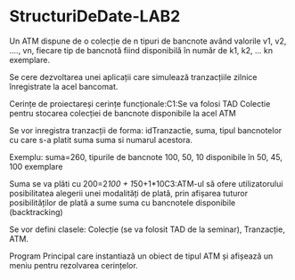 # StructuriDeDate-LAB2
Un ATM dispune de o colecție de n tipuri de bancnote având valorile v1, v2, ...., vn, 
fiecare tip de bancnotă fiind disponibilă în număr de k1, k2, ... kn exemplare. 

Se cere dezvoltarea  unei  aplicații  care  simulează  tranzacțiile  zilnice  înregistrate  la  acel bancomat.

Cerințe de proiectareși cerințe funcționale:C1:Se va folosi TAD Colectie pentru stocarea colecției de bancnote disponibile la acel ATM

Se vor inregistra tranzacții de forma: idTranzactie, suma, tipul bancnotelor cu care s-a platit suma suma si numarul acestora. 

Exemplu: suma=260, tipurile de bancnote 100, 50, 10 disponibile în 50, 45, 100 exemplare

Suma se va plăti cu 200=2*100 + 1*50+1*10C3:ATM-ul să ofere utilizatorului posibilitatea alegerii unei modalități de plată, prin afișarea  tuturor  posibilităților  de  plată  a  sume  suma  cu  bancnotele  disponibile (backtracking)

Se vor defini clasele: Colecție (se va folosit TAD de la seminar), Tranzacție, ATM.

Program Principal care instantiază un obiect de tipul ATM și afișează un meniu pentru rezolvarea cerințelor.
